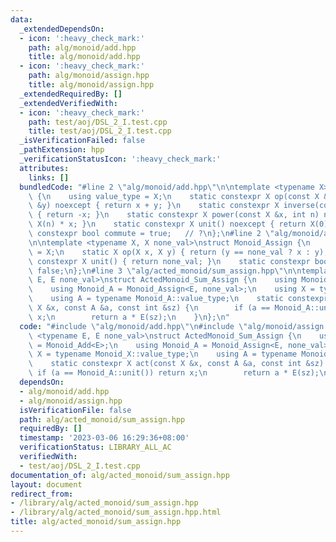 ```yaml
---
data:
  _extendedDependsOn:
  - icon: ':heavy_check_mark:'
    path: alg/monoid/add.hpp
    title: alg/monoid/add.hpp
  - icon: ':heavy_check_mark:'
    path: alg/monoid/assign.hpp
    title: alg/monoid/assign.hpp
  _extendedRequiredBy: []
  _extendedVerifiedWith:
  - icon: ':heavy_check_mark:'
    path: test/aoj/DSL_2_I.test.cpp
    title: test/aoj/DSL_2_I.test.cpp
  _isVerificationFailed: false
  _pathExtension: hpp
  _verificationStatusIcon: ':heavy_check_mark:'
  attributes:
    links: []
  bundledCode: "#line 2 \"alg/monoid/add.hpp\"\n\ntemplate <typename X>\nstruct Monoid_Add\
    \ {\n    using value_type = X;\n    static constexpr X op(const X &x, const X\
    \ &y) noexcept { return x + y; }\n    static constexpr X inverse(const X &x) noexcept\
    \ { return -x; }\n    static constexpr X power(const X &x, int n) noexcept { return\
    \ X(n) * x; }\n    static constexpr X unit() noexcept { return X(0); }\n    static\
    \ constexpr bool commute = true;   // ?\n};\n#line 2 \"alg/monoid/assign.hpp\"\
    \n\ntemplate <typename X, X none_val>\nstruct Monoid_Assign {\n    using value_type\
    \ = X;\n    static X op(X x, X y) { return (y == none_val ? x : y); }\n    static\
    \ constexpr X unit() { return none_val; }\n    static constexpr bool commute =\
    \ false;\n};\n#line 3 \"alg/acted_monoid/sum_assign.hpp\"\n\ntemplate <typename\
    \ E, E none_val>\nstruct ActedMonoid_Sum_Assign {\n    using Monoid_X = Monoid_Add<E>;\n\
    \    using Monoid_A = Monoid_Assign<E, none_val>;\n    using X = typename Monoid_X::value_type;\n\
    \    using A = typename Monoid_A::value_type;\n    static constexpr X act(const\
    \ X &x, const A &a, const int &sz) {\n        if (a == Monoid_A::unit()) return\
    \ x;\n        return a * E(sz);\n    }\n};\n"
  code: "#include \"alg/monoid/add.hpp\"\n#include \"alg/monoid/assign.hpp\"\n\ntemplate\
    \ <typename E, E none_val>\nstruct ActedMonoid_Sum_Assign {\n    using Monoid_X\
    \ = Monoid_Add<E>;\n    using Monoid_A = Monoid_Assign<E, none_val>;\n    using\
    \ X = typename Monoid_X::value_type;\n    using A = typename Monoid_A::value_type;\n\
    \    static constexpr X act(const X &x, const A &a, const int &sz) {\n       \
    \ if (a == Monoid_A::unit()) return x;\n        return a * E(sz);\n    }\n};"
  dependsOn:
  - alg/monoid/add.hpp
  - alg/monoid/assign.hpp
  isVerificationFile: false
  path: alg/acted_monoid/sum_assign.hpp
  requiredBy: []
  timestamp: '2023-03-06 16:29:36+08:00'
  verificationStatus: LIBRARY_ALL_AC
  verifiedWith:
  - test/aoj/DSL_2_I.test.cpp
documentation_of: alg/acted_monoid/sum_assign.hpp
layout: document
redirect_from:
- /library/alg/acted_monoid/sum_assign.hpp
- /library/alg/acted_monoid/sum_assign.hpp.html
title: alg/acted_monoid/sum_assign.hpp
---
```

